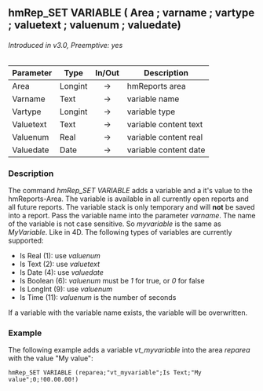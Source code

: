 ## hmRep_SET VARIABLE ( Area ; varname ; vartype ; valuetext ; valuenum ; valuedate)
###### Introduced in v3.0, Preemptive: yes

|Parameter|Type|In/Out|Description
|---|---|:---:|---
|Area|Longint|→|hmReports area
|Varname|Text|→|variable name
|Vartype|Longint|→|variable type
|Valuetext|Text|→|variable content text
|Valuenum|Real|→|variable content real
|Valuedate|Date|→|variable content date

### Description
The command *hmRep_SET VARIABLE* adds a variable and a it's value to the hmReports-Area. The variable is available in all currently open reports and all future reports. The variable stack is only temporary and will **not** be saved into a report.
Pass the variable name into the parameter *varname*. The name of the variable is not case sensitive. So *myvariable* is the same as *MyVariable*. Like in 4D.
The following types of variables are currently supported:

* Is Real (1): use *valuenum*
* Is Text (2): use *valuetext*
* Is Date (4): use *valuedate*
* Is Boolean (6): *valuenum* must be *1* for true, or *0* for false
* Is LongInt (9): use *valuenum*
* Is Time (11): *valuenum* is the number of seconds

If a variable with the variable name exists, the variable will be overwritten.

### Example
The following example adds a variable *vt_myvariable* into the area *reparea* with the value "My value":

```4d
hmRep_SET VARIABLE (reparea;"vt_myvariable";Is Text;"My value";0;!00.00.00!)
```
